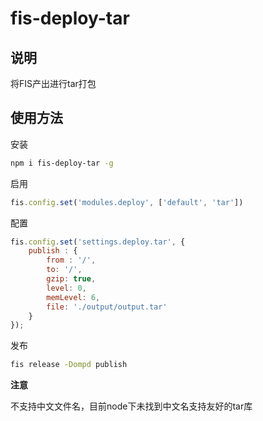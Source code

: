# fis-deploy-tar

## 说明

将FIS产出进行tar打包

## 使用方法

安装

```bash
npm i fis-deploy-tar -g
```

启用

```javascript
fis.config.set('modules.deploy', ['default', 'tar'])
```

配置

```javascript
fis.config.set('settings.deploy.tar', {
    publish : {
        from : '/',
        to: '/',
        gzip: true,
        level: 0,
        memLevel: 6,
        file: './output/output.tar'
    }
});
```

发布

```bash
fis release -Dompd publish
```

**注意**

不支持中文文件名，目前node下未找到中文名支持友好的tar库